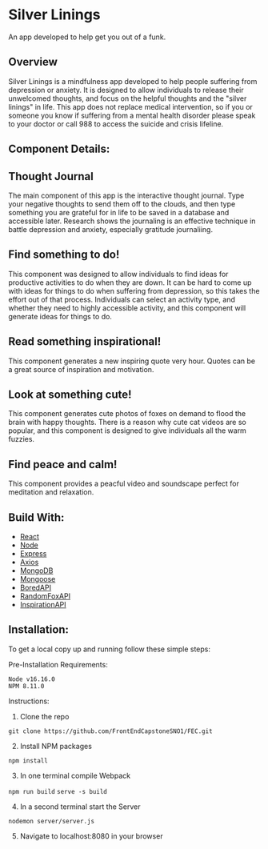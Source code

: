 Silver Linings
=================================================
An app developed to help get you out of a funk.

Overview
------------------
Silver Linings is a mindfulness app developed to help people suffering from depression or anxiety. It is designed to allow individuals to release their unwelcomed thoughts, and focus on the helpful thoughts and the "silver linings" in life. This app does not replace medical intervention, so if you or someone you know if suffering from a mental health disorder please speak to your doctor or call 988 to access the suicide and crisis lifeline.

Component Details:
---------------------
Thought Journal
------------------
The main component of this app is the interactive thought journal. Type your negative thoughts to send them off to the clouds, and then type something you are grateful for in life to be saved in a database and accessible later. Research shows the journaling is an effective technique in battle depression and anxiety, especially gratitude journaliing.

Find something to do!
-----------------------
This component was designed to allow individuals to find ideas for productive activities to do when they are down. It can be hard to come up with ideas for things to do when suffering from depression, so this takes the effort out of that process. Individuals can select an activity type, and whether they need to highly accessible activity, and this component will generate ideas for things to do.

Read something inspirational!
-------------------------------
This component generates a new inspiring quote very hour. Quotes can be a great source of inspiration and motivation.

Look at something cute!
---------------------------
This component generates cute photos of foxes on demand to flood the brain with happy thoughts. There is a reason why cute cat videos are so popular, and this component is designed to give individuals all the warm fuzzies.

Find peace and calm!
-----------------------
This component provides a peacful video and soundscape perfect for meditation and relaxation.

Build With:
--------------
* [React](https://reactjs.org/)
* [Node](https://nodejs.dev/en/)
* [Express](https://expressjs.com/)
* [Axios](https://www.axios.com/)
* [MongoDB](https://www.mongodb.com/)
* [Mongoose](https://mongoosejs.com/)
* [BoredAPI](http://www.boredapi.com/)
* [RandomFoxAPI](https://randomfox.ca/)
* [InspirationAPI](https://api.goprogram.ai/inspiration)

Installation:
-------------
To get a local copy up and running follow these simple steps:

Pre-Installation Requirements:
```
Node v16.16.0
NPM 8.11.0
```
Instructions:
1. Clone the repo

`git clone https://github.com/FrontEndCapstoneSNO1/FEC.git`

2. Install NPM packages

`npm install`

3. In one terminal compile Webpack

`npm run build`
`serve -s build`

4. In a second terminal start the Server

`nodemon server/server.js`

5. Navigate to localhost:8080 in your browser


